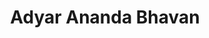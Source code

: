 ---
title: "Adyar Ananda Bhavan"
url: /bangalore/adyar-ananda-bhavan-whitefield-main-road/
shop: confectionery
---